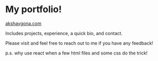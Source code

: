# My portfolio! 

[akshaygona.com](https://akshaygona.com)

Includes projects, experience, a quick bio, and contact.

Please visit and feel free to reach out to me if you have any feedback!


p.s. why use react when a few html files and some css do the trick!

